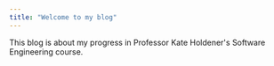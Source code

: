 ```yaml
---
title: "Welcome to my blog"
---
```

This blog is about my progress in Professor Kate Holdener's Software Engineering course. 